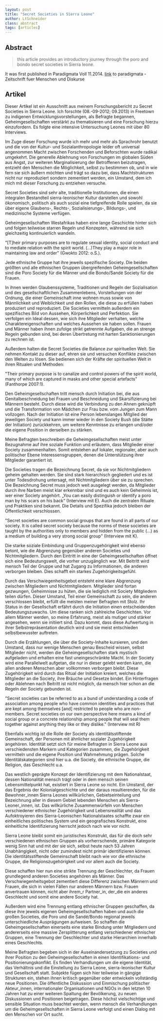 ```yaml
---
layout: post
title: "Secret Societies in Sierra Leone"
author: LtSchneider
class: abstract
tags: [articles]
---
```

## Abstract
> this article provides an introductory journey through the poro and bondo secret societies in Sierra leone. 

It was first published in Paradigmata Voll 11.2014. [link](http://www.paradigmata.at/paradigmata/index.php) to paradigmata - Zeitschrift fuer Menschen und Diskurse

## Artikel

Dieser Artikel ist ein Ausschnitt aus meinem Forschungsbericht zu Secret Societies in Sierra Leone. Ich forschte (08.-09-2012; 09.2013) in Freetown zu indigenen Entwicklungsvorstellungen, als Befragte begannen, Geheimgesellschaften verstärkt zu thematisieren und eine Forschung hierzu einzufordern. Es folgte eine intensive Untersuchung Leones mit über 80 Interviews. 

Im Zuge dieser Forschung wurde ich mehr und mehr als Sprachrohr benutzt und die von der Kultur- und Sozialanthropologie leider oft universal angenommen Macht zwischen Forschenden und Beforschten wurde radikal umgekehrt. Die generelle Ablehnung von Forschungen im globalen Süden aus Angst, zur weiteren Marginalisierung der Betroffenen beizutragen, entzieht den Menschen die Möglichkeit, selbst zu bestimmen ob, und in wie fern sie sich äußern möchten und trägt so dazu bei, dass Machtstrukturen nicht nur reproduziert sondern zementiert werden, ein Umstand, dem ich mich mit dieser Forschung zu entziehen versuche.


Secret Societies sind sehr alte, traditionelle Institutionen, die einen integralen Bestandteil sierra-leonischer Kultur darstellen und sowohl ökonomisch, politisch als auch sozial eine tiefgreifende Rolle spielen, da sie über  eigene Glaubens-, Rechts-, Sozialisierungs-, Bildungs-, und medizinische Systeme verfügen. 

Geheimgesellschaften Westafrikas haben eine lange Geschichte hinter sich und folgen teilweise starren Regeln und Konzepten, während sie sich gleichzeitig kontinuierlich wandeln.

\"[T]heir primary purposes are to regulate sexual identity, social conduct and to mediate relation with the spirit world. (…)They play a major role in maintaining law and order\" (Gwokto 2012: o.S.). 

Jede ethnische Gruppe hat ihre jeweils spezifische Society. Die beiden größten und alle ethnischen Gruppen übergreifenden Geheimgesellschaften sind die Poro Society für die Männer und die Bondo/Sandé Society für die Frauen.

In ihnen werden Glaubenssysteme, Traditionen und Regeln der Sozialisation und des gesellschaftlichen Zusammenlebens, Vorstellungen von der Ordnung, die einer Gemeinschaft inne wohnen muss sowie von Männlichkeit und Weiblichkeit und den Rollen, die diese zu erfüllen haben produziert und reproduziert. Die Societies vermitteln außerdem ein spezifisches Bild von Aussehen, Körperlichkeit und Perfektion. 
Sie verfolgen ein Ideal dessen, wie sich ihre Mitglieder  verhalten, welche Charaktereigenschaften und welches Aussehen sie haben sollen. Frauen und Männer haben ihnen zufolge strikt getrennte Aufgaben, die an strenge Regeln gebunden sind, bei deren Übertretung mit harten Sanktionierungen zu rechnen ist.


Außerdem halten die Secret Societies die Balance zur spirituellen Welt. Sie nehmen Kontakt zu dieser auf, ehren sie und versuchen Konflikte zwischen den Welten zu lösen. Sie bedienen sich der Kräfte der spirituellen Welt in ihren Ritualen und Methoden: 

\"Their primary purpose is to canalize and control powers of the spirit world, many of which are captured in masks and other special artefacts\" (Fanthorpe 2007:1).


Den Geheimgesellschaften tritt mensch durch Initiation bei, die aus Genitalbeschneidung bei Frauen und Beschneidung und Skarsifizierung bei Männern besteht. Durch diese wird die Verbindung zu den Ahnen geknüpft und die Transformation von Mädchen zur Frau  bzw. vom Jungen zum Mann vollzogen. Nach der Initiation ist eine Person lebenslanges Mitglied der jeweiligen Society und kann immer wieder in den Society Bush (die Stätte der Initiation) zurückkehren, um weitere Kenntnisse zu erlangen und/oder die eigene Position in derselben zu stärken.


Meine Befragten beschreiben die Geheimgesellschaften meist unter Bezugnahme auf ihre soziale Funktion und erläutern, dass Mitglieder einer Society zusammenhalten. Somit entstehen auf lokaler, regionaler, aber auch politischer Ebene Interessensgruppen, denen die Unterstützung ihrer Mitglieder garantiert ist.

Die Societies tragen die Bezeichnung Secret, da sie vor Nichtmitgliedern geheim gehalten werden. Sie sind stark hierarchisch gegliedert und es ist unter Todesdrohung untersagt, mit Nichtmitgliedern über sie zu sprechen. Die Bezeichnung Secret muss jedoch weit ausgelegt werden, da Mitglieder durch ihre Narben meist klar erkennbar sind und es auch kein Geheimnis ist, wer einer Society angehört. „You can easily distinguish or identify a poro man by his scars on his back“ (Interview mit E). Auch die zentralen Rituale und Praktiken sind bekannt. Die Details und Spezifika jedoch bleiben der Öffentlichkeit verschlossen.

\"Secret societies are common social groups that are found in all parts of our society. It is called secret society because the norms of these societies are taught by the authorities only to members and hidden from the public (…) as a medium of building a very strong social group\" (Interview mit K).


Die starke soziale Einbindung und Gruppenzugehörigkeit wird ebenso betont, wie die Abgrenzung gegenüber anderen Societies und Nichtmitgliedern. 
Durch den Eintritt in eine der Geheimgesellschaften öffnet sich eine Bedeutungswelt, die vorher unzugänglich war. Mit Beitritt wird mensch Teil der Gruppe und hat Zugang zu Informationen, die anderen verborgen bleiben. Dies schafft ein starkes Zugehörigkeitsgefühl. 

Durch das Verschwiegenheitsgebot entsteht eine klare Abgrenzung zwischen Mitgliedern und Nichtmitgliedern. Mitglieder sind fortan gezwungen, Geheimnisse zu hüten, die sie lediglich mit Society Mitgliedern teilen dürfen. Dieser Umstand, Teil einer Gemeinschaft zu sein, die anderen verschlossen bleibt, erfüllt die meisten meiner Befragten mit Stolz. 
Ihr Status in der Gesellschaft erfährt durch die Initiation einen entscheidenden Bedeutungszuwachs. Um diese ranken sich zahlreiche Geschichten. 
Vor allem Männer werden, so meine Erfahrung, meist als mutiger und stärker angesehen, wenn sie initiiert sind. Dazu kommt, dass diese Aufwertung in ihrer Selbstrepräsentation deutlich wird und sie meist entschieden selbstbewusster auftreten.


Durch die Erzählungen, die über die Society-Inhalte kursieren, und den Umstand, dass nur wenige Menschen genau Bescheid wissen, selbst Mitglieder nicht, werden die Geheimgesellschaften stark mystisch aufgeladen und erhalten eine fast uneingeschränkte Macht. 
In der Society wird eine Parallelwelt aufgetan, die nur in dieser gelebt werden kann, die allen anderen Menschen aber vollkommen verborgen bleibt. Diese Zugehörigkeit wird durch das Ritual der Initiation kreiert, welches die Mitglieder an die Society, ihre Bräuche und Gesetze bindet. 
Ein Hinterfragen oder Ablehnen nach Beitritt ist nicht möglich, da mensch hier schon an die Regeln der Society gebunden ist.

\"Secret societies can be referred to as a bund of understanding a code of association among people who have common identities and practices that are kept among themselves [and] restricted to people who are non-members. Secret societies on our own perspective here means a kind of social group or a concrete relationship among people that will seal them together against anything they like or they dislike.\" (Interview mit R)


Ebenfalls wichtig ist die Rolle der Society als identitätsstiftende Gemeinschaft, der Personen mit ähnlicher sozialer Zugehörigkeit angehören. Identität setzt sich für meine Befragten in Sierra Leone aus verschiedensten Markern und Kategorien zusammen, die Zugehörigkeit vermitteln und die eigene Position und Wahrnehmung prägen. Solche Identitätskategorien sind hier u.a. die  Society, die ethnische Gruppe, die Religion, das Geschlecht u.a. 

Das westlich geprägte Konzept der Identifizierung mit dem Nationalstaat, dessen Nationalität mensch trägt oder in dem mensch seinen Lebensmittelpunkt hat, existiert in Sierra Leone so nicht. Ein Umstand, der das Ergebnis der Kolonialgeschichte und der daraus resultierenden, für die Bewohner_innen Sierra Leones willkürlichen, Gebietseinteilung und Bezeichnung aller in diesem Gebiet lebenden Menschen als Sierra-Leoner_innen, ist. 
Das willkürliche Zusammenwürfeln von Menschen verschiedener ethnischer Zugehörigkeit und Lebensrealität und das Aufoktroyieren des Sierra-Leonischen Nationalstaates schaffte zwar ein einheitliches politisches System und ein geografisches Konstrukt, eine einheitliche Identifizierung herrscht jedoch nach wie vor nicht. 

Sierra Leone bleibt somit ein juristisches Konstrukt, das für die doch sehr verschiedenen ethnischen Gruppen als vorherrschende, primäre Kategorie wenig Sinn hat und mit der sie sich, selbst heute nach 53 Jahren Unabhängigkeit, nicht oder zumindest nicht primär identifizieren können. 
Die identitätsstiftende Gemeinschaft bleibt nach wie vor die ethnische Gruppe, die Religionszugehörigkeit und vor allem auch die Society.

Diese schaffen hier nun eine strikte Trennung der Geschlechter, da Frauen grundlegend anderen Societies angehören als Männer. 
Das Verschwiegenheitsgebot zementiert diese Differenz zwischen Männern und Frauen, die sich in vielen Fällen nur anderen Männern bzw. Frauen anvertrauen können, nicht aber ihrem_r Partner_in, der_die ein anderes Geschlecht und somit eine andere Society hat. 

Außerdem wird eine Trennung entlang ethnischer Gruppen geschaffen, da diese ihre jeweils eigenen Geheimgesellschaften haben und auch die großen Societies, die Poro und die Sandé/Bondo regional jeweils unterschiedliche Ausprägungen aufweisen. 
So schaffen die Geheimgesellschaften einerseits eine starke Bindung unter Mitgliedern und andererseits eine massive Zersplitterung entlang verschiedener ethnischer Gruppen, eine Trennung der Geschlechter und starke Hierarchien innerhalb eines Geschlechts.

Meine Befragten begeben sich in der Auseinandersetzung zu Societies und ihrer Position zu den Geheimgesellschaften in einen Identifikations- und Positionierungskonflikt. Es finden Verhandlungen um die eigene Identität, das Verhältnis und die Einstellung zu Sierra Leone, sierra-leonischer Kultur und Gesellschaft statt. 
Subjekte fügen sich hier teilweise in gängige Strukturen ein, stehen ihnen kritisch gegenüber oder entwickeln vollständig neue Positionen. 
Die öffentliche Diskussion und Einmischung politischer Akteur_innen, internationaler Organisationen und NGOs in den letzten 10 Jahren hat zu einer weiteren Spaltung der Bevölkerung, zu neuen Diskussionen und Positionen beigetragen. 
Diese höchst vielschichtige und sensible Situation muss beachtet werden, wenn mensch die Verhandlungen um die Geheimgesellschaften in Sierra Leone verfolgt und einen Dialog mit den Menschen vor Ort sucht.
